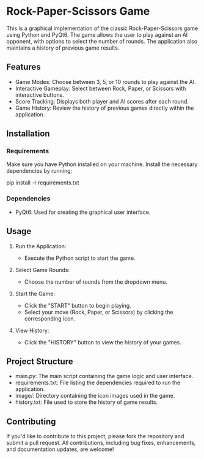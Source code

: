 # Rock-Paper-Scissors Game

This is a graphical implementation of the classic Rock-Paper-Scissors game using Python and PyQt6. The game allows the user to play against an AI opponent, with options to select the number of rounds. The application also maintains a history of previous game results.

## Features

- Game Modes: Choose between 3, 5, or 10 rounds to play against the AI.
- Interactive Gameplay: Select between Rock, Paper, or Scissors with interactive buttons.
- Score Tracking: Displays both player and AI scores after each round.
- Game History: Review the history of previous games directly within the application.

## Installation

### Requirements

Make sure you have Python installed on your machine. Install the necessary dependencies by running:

pip install -r requirements.txt
### Dependencies

- PyQt6: Used for creating the graphical user interface.

## Usage

1. Run the Application:
   - Execute the Python script to start the game.
   
2. Select Game Rounds:
   - Choose the number of rounds from the dropdown menu.
   
3. Start the Game:
   - Click the "START" button to begin playing.
   - Select your move (Rock, Paper, or Scissors) by clicking the corresponding icon.
   
4. View History:
   - Click the "HISTORY" button to view the history of your games.

## Project Structure

- main.py: The main script containing the game logic and user interface.
- requirements.txt: File listing the dependencies required to run the application.
- image/: Directory containing the icon images used in the game.
- history.txt: File used to store the history of game results.

## Contributing

If you'd like to contribute to this project, please fork the repository and submit a pull request. All contributions, including bug fixes, enhancements, and documentation updates, are welcome!
